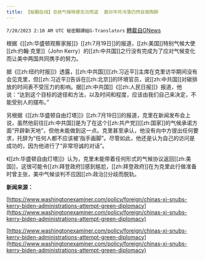 ```yaml
---
title: 【秘翻在线】总统气候特使无功而返  面对中共冷落仍然自我陶醉
---
```

`7/20/2023 2:10 AM UTC 秘密翻譯組G-Translators` [轉載自GNews](https://gnews.org/articles/1473485)

根据《[[zh:华盛顿观察家报]]》[[zh:7月19日]]的报道，[[zh:美国]]特别气候大使[[zh:约翰·克里]]（John Kerry）的[[zh:中共国]]之行没有完成为了应对气候变化而让美中两国共同携手的努力。

据《[[zh:纽约时报]]》透露，[[zh:中共国]][[zh:习近平]]主席在克里访华期间没有会见克里，但[[zh:习近平]]告诉在[[zh:北京]]的环境官员，说[[zh:中共国]]对碳排放的时间表不受压力的影响。据[[zh:中共国]]《[[zh:人民日报]]》报道，他说：“达到这个目标的途径和方法，以及时间和程度，应该由我们自己来决定，不能受别人的摆布。”

另根据《[[zh:华盛顿自由灯塔]]》[[zh:7月19日]]的报道，克里在新闻发布会上说，虽然他前往[[zh:中共国]]是为了在这个[[zh:共产党]][[zh:国家]]的气候承诺方面“开辟新天地”，但他未能做到这一点。克里甚至承认，他没有向中方提出任何要求，托辞为“任何人都不应该被'指手画脚”。尽管如此，他还是认为自己的访问是成功的，因为他进行了“非常坦诚的对话”。

《[[zh:华盛顿自由灯塔]]》认为，克里未能带着任何形式的气候协议返回[[zh:美国]]，这很可能令[[zh:拜登政府]]感到尴尬，[[zh:拜登政府]]在为克里此行做准备时曾主张，美中气候谈判不应因[[zh:政治]]分歧而脱轨。

 **新闻来源：**      

 [https://www.washingtonexaminer.com/policy/foreign/chinas-xi-snubs-kerry-biden-administrations-attempt-green-diplomacy](https://www.washingtonexaminer.com/policy/foreign/chinas-xi-snubs-kerry-biden-administrations-attempt-green-diplomacy)

[https://www.washingtonexaminer.com/policy/foreign/chinas-xi-snubs-kerry-biden-administrations-attempt-green-diplomacy](https://www.washingtonexaminer.com/policy/foreign/chinas-xi-snubs-kerry-biden-administrations-attempt-green-diplomacy)
